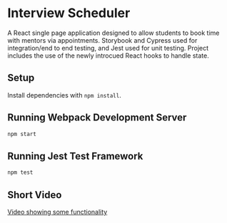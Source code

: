 # Interview Scheduler

A React single page application designed to allow students to book time with mentors via appointments. Storybook and Cypress used for integration/end to end testing, and Jest used for unit testing. Project includes the use of the newly introcued React hooks to handle state.

## Setup

Install dependencies with `npm install`.

## Running Webpack Development Server

```sh
npm start
```

## Running Jest Test Framework

```sh
npm test
```

## Short Video

[Video showing some functionality](https://www.loom.com/share/537390ce43e24ddfbbbe92cfe23ff6e5)

